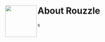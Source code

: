 


# About Rouzzle<img src="https://github.com/user-attachments/assets/8b3b2c27-57c5-4891-b8ca-d81c9380fbcc" align=left width=100>
s

